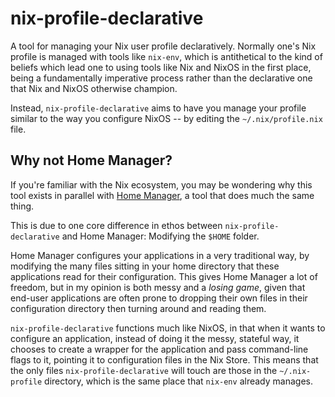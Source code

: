 # nix-profile-declarative

A tool for managing your Nix user profile declaratively. Normally
one's Nix profile is managed with tools like `nix-env`, which is
antithetical to the kind of beliefs which lead one to using tools like
Nix and NixOS in the first place, being a fundamentally imperative
process rather than the declarative one that Nix and NixOS otherwise
champion.

Instead, `nix-profile-declarative` aims to have you manage your
profile similar to the way you configure NixOS -- by editing the
`~/.nix/profile.nix` file.

## Why not Home Manager?

If you're familiar with the Nix ecosystem, you may be wondering why
this tool exists in parallel with [Home
Manager](https://github.com/nix-community/home-manager), a tool that
does much the same thing.

This is due to one core difference in ethos between
`nix-profile-declarative` and Home Manager: Modifying the `$HOME`
folder.

Home Manager configures your applications in a very traditional way,
by modifying the many files sitting in your home directory that these
applications read for their configuration. This gives Home Manager a
lot of freedom, but in my opinion is both messy and a *losing game*,
given that end-user applications are often prone to dropping their own
files in their configuration directory then turning around and reading
them.

`nix-profile-declarative` functions much like NixOS, in that when it
wants to configure an application, instead of doing it the messy,
stateful way, it chooses to create a wrapper for the application and
pass command-line flags to it, pointing it to configuration files in
the Nix Store. This means that the only files
`nix-profile-declarative` will touch are those in the `~/.nix-profile`
directory, which is the same place that `nix-env` already manages.
